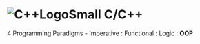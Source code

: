 # ![C++LogoSmall](https://github.com/Spades86/Undergraduate/blob/master/images/C++LogoSmall.png?raw=true) C/C++ 

4 Programming Paradigms - Imperative : Functional : Logic : <b>OOP</b>

